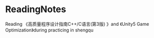 # ReadingNotes
Reading 《高质量程序设计指南C++/C语言(第3版) 》and 《Unity5 Game Optimization》during practicing in shengqu
